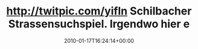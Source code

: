 ---
retweeted: false
source: <a href="http://twitter.com" rel="nofollow">Twitter Web Client</a>
entities:
  hashtags: []
  symbols: []
  user_mentions: []
  urls: []
display_text_range:
- '0'
- '109'
favorite_count: '0'
id_str: '7868302343'
truncated: false
retweet_count: '0'
id: '7868302343'
created_at: Sun Jan 17 16:24:14 +0000 2010
favorited: false
full_text: http://twitpic.com/yifln Schilbacher Strassensuchspiel. Irgendwo hier entlang
  gehts vermutlich zum Proberaum.
lang: de
tags:
- pesos/twitter
date: '2010-01-17T16:24:14+00:00'
src: https://twitter.com/bascht/status/7868302343
original_url: https://twitter.com/bascht/status/7868302343
type: twitter_tweet
text: http://twitpic.com/yifln Schilbacher Strassensuchspiel. Irgendwo hier entlang
  gehts vermutlich zum Proberaum.
title: http://twitpic.com/yifln Schilbacher Strassensuchspiel. Irgendwo hier e

---
